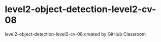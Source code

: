 # level2-object-detection-level2-cv-08
level2-object-detection-level2-cv-08 created by GitHub Classroom
